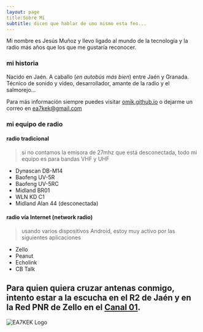 ```yaml
---
layout: page
title:Sobre Mí
subtitle: dicen que hablar de uno mismo esta feo...
---
```


Mi nombre es Jesús Muñoz y llevo ligado al mundo de la tecnología y la radio más años que los que me gustaría reconocer.

### mi historia

Nacido en Jaén. A caballo (*en autobús más bien*) entre Jaén y Granada. Técnico de sonido y vídeo, desarrollador, amante de la radio y el salmorejo... 

Para más información siempre puedes visitar [omik.github.io](https://omik.github.io) o dejarme un correo en [ea7kek@gmail.com](mailto:ea7kek@gmail.com)

### mi equipo de radio

#### radio tradicional

> si no contamos la emisora de 27mhz que está desconectada, todo mi equipo es para bandas VHF y UHF 

- Dynascan DB-M14
- Baofeng UV-5R
- Baofeng UV-5RC
- Midland BR01
- WLN KD C1
- Midland Alan 44 (desconectada)

#### radio vía Internet (network radio)

> usando varios dispositivos Android, estoy muy activo por las siguientes aplicaciones

- Zello
- Peanut
- Echolink
- CB Talk

## Para quien quiera cruzar antenas conmigo, intento estar a la escucha en el R2 de Jaén y en la Red PNR de Zello en el  [Canal 01](https://zello.com/channels/k/gmxT0).



![EA7KEK Logo](https://i.imgur.com/eWaPr9C.png)
